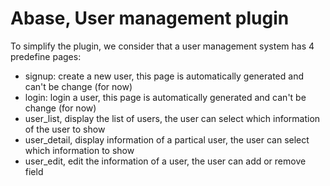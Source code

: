# Abase, User management plugin

To simplify the plugin, we consider that a user management system has 4 predefine pages:

- signup: create a new user, this page is automatically generated and can't be change (for now)
- login: login a user, this page is automatically generated and can't be change (for now)
- user_list, display the list of users, the user can select which information of the user to show
- user_detail, display information of a partical user, the user can select which information to show
- user_edit, edit the information of a user, the user can add or remove field